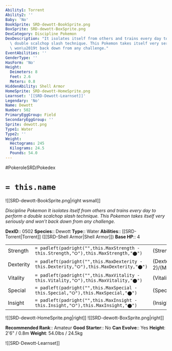 ```yaml
---
Ability1: Torrent
Ability2: ''
Baby: 'No'
BookSprite: SRD-dewott-BookSprite.png
BoxSprite: SRD-dewott-BoxSprite.png
DexCategory: Discipline Pokemon
DexDescription: "It isolates itself from others and trains every day to perform a\
  \ double scalchop slash technique. This Pokemon takes itself very seriously and\
  \ won\u2019t back down from any challenge."
EventAbilities: ''
GenderType: ''
HasForm: 'No'
Height:
  Deimeters: 8
  Feet: 2.6
  Meters: 0.8
HiddenAbility: Shell Armor
HomeSprite: SRD-dewott-HomeSprite.png
Learnset: '[[SRD-Dewott-Learnset]]'
Legendary: 'No'
Name: Dewott
Number: 502
PrimaryEggGroup: Field
SecondaryEggGroup: ''
Sprite: dewott.png
Type1: Water
Type2: ''
Weight:
  Hectograms: 245
  Kilograms: 24.5
  Pounds: 54.0
---
```


#PokeroleSRD/Pokedex

# `= this.name`

![[SRD-dewott-BookSprite.png|right wsmall]]

*Discipline Pokemon*
*It isolates itself from others and trains every day to perform a double scalchop slash technique. This Pokemon takes itself very seriously and won’t back down from any challenge.*

**DexID**:: 0502
**Species**:: Dewott
**Type**:: Water
**Abilities**:: [[SRD-Torrent|Torrent]] ([[SRD-Shell Armor|Shell Armor]])
**Base HP**:: 4

|           |                                                                                        |                                          |
| --------- | -------------------------------------------------------------------------------------- | ---------------------------------------- |
| Strength  | `= padleft(padright("",this.MaxStrength - this.Strength,"⭘"),this.MaxStrength,"⬤")`    | (Strength::2)/(MaxStrength::5)   |
| Dexterity | `= padleft(padright("",this.MaxDexterity - this.Dexterity,"⭘"),this.MaxDexterity,"⬤")` | (Dexterity:: 2)/(MaxDexterity::4) |
| Vitality  | `= padleft(padright("",this.MaxVitality - this.Vitality,"⭘"),this.MaxVitality,"⬤")`    | (Vitality::2)/(MaxVitality::4)   |
| Special   | `= padleft(padright("",this.MaxSpecial - this.Special,"⭘"),this.MaxSpecial,"⬤")`       | (Special::2)/(MaxSpecial::5)     |
| Insight   | `= padleft(padright("",this.MaxInsight - this.Insight,"⭘"),this.MaxInsight,"⬤")`       | (Insight::2)/(MaxInsight::4)     |

![[SRD-dewott-HomeSprite.png|right]]
![[SRD-dewott-BoxSprite.png|right]]

**Recommended Rank**:: Amateur
**Good Starter**:: No
**Can Evolve**:: Yes
**Height**: 2'6" / 0.8m
**Weight**: 54.0lbs / 24.5kg

![[SRD-Dewott-Learnset]]